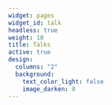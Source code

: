 ```yaml
---
widget: pages
widget_id: talk
headless: true
weight: 10
title: Talks
active: true
design:
  columns: "2"
  background:
    text_color_light: false
    image_darken: 0
---
```

